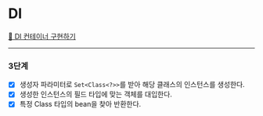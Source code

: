 # DI

[📖 DI 컨테이너 구현하기](https://techcourse.woowahan.com/s/cCM7rQR9/ls/hRNYZg9Y)

---

### 3단계
- [X] 생성자 파라미터로 `Set<Class<?>>`를 받아 해당 클래스의 인스턴스를 생성한다.
- [X] 생성한 인스턴스의 필드 타입에 맞는 객체를 대입한다.
- [X] 특정 Class 타입의 bean을 찾아 반환한다.
